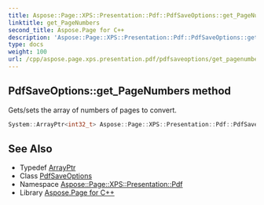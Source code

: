 ```yaml
---
title: Aspose::Page::XPS::Presentation::Pdf::PdfSaveOptions::get_PageNumbers method
linktitle: get_PageNumbers
second_title: Aspose.Page for C++
description: 'Aspose::Page::XPS::Presentation::Pdf::PdfSaveOptions::get_PageNumbers method. Gets/sets the array of numbers of pages to convert in C++.'
type: docs
weight: 100
url: /cpp/aspose.page.xps.presentation.pdf/pdfsaveoptions/get_pagenumbers/
---
```

## PdfSaveOptions::get_PageNumbers method


Gets/sets the array of numbers of pages to convert.

```cpp
System::ArrayPtr<int32_t> Aspose::Page::XPS::Presentation::Pdf::PdfSaveOptions::get_PageNumbers() override
```

## See Also

* Typedef [ArrayPtr](../../../system/arrayptr/)
* Class [PdfSaveOptions](../)
* Namespace [Aspose::Page::XPS::Presentation::Pdf](../../)
* Library [Aspose.Page for C++](../../../)
